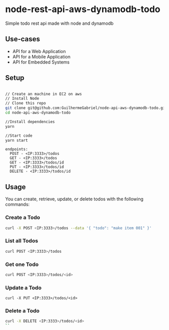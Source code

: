 # node-rest-api-aws-dynamodb-todo

Simple todo rest api made with node and dynamodb

## Use-cases

- API for a Web Application
- API for a Mobile Application
- API for Embedded Systems

## Setup

```bash

// Create an machine in EC2 on aws
// Install Node
// Clone this repo
git clone git@github.com:GuilhermeGabriel/node-api-aws-dynamodb-todo.git
cd node-api-aws-dynamodb-todo

//Install dependencies
yarn

//Start code
yarn start
```

```
endpoints:
  POST - <IP:3333>/todos
  GET - <IP:3333>/todos
  GET - <IP:3333>/todos/id
  PUT - <IP:3333>/todos/id
  DELETE - <IP:3333>/todos/id
```

## Usage

You can create, retrieve, update, or delete todos with the following commands:

### Create a Todo

```bash
curl -X POST <IP:3333>/todos --data '{ "todo": "make item 001" }'
```

### List all Todos

```bash
curl POST <IP:3333>/todos
```

### Get one Todo

```bash
curl POST <IP:3333>/todos/<id>
```

### Update a Todo

```
curl -X PUT <IP:3333>/todos/<id>
```

### Delete a Todo

```bash
curl -X DELETE <IP:3333>/todos/<id>
``
